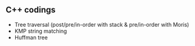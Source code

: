 ## C++ codings
+ Tree traversal (post/pre/in-order with stack & pre/in-order with Moris)
+ KMP string matching
+ Huffman tree